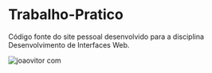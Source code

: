 # Trabalho-Pratico

Código fonte do site pessoal desenvolvido para a disciplina Desenvolvimento de Interfaces Web.

![joaovitor com](https://github.com/jvlm/Trabalho-Pratico/assets/91549016/04d5908f-1542-42f7-97c6-8fdb8e9866ea)
